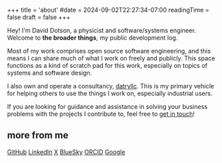 +++
title = 'about'
#date = 2024-09-02T22:27:34-07:00
readingTime = false
draft = false
+++

Hey! I'm David Dotson, a physicist and software/systems engineer.
Welcome to **the broader things**, my public development log.

Most of my work comprises open source software engineering, and this means I can share much of what I work on freely and publicly.
This space functions as a kind of scratch pad for this work, especially on topics of systems and software design. 

I also own and operate a consultancy, [datryllc](https://datryllic.com/).
This is my primary vehicle for helping others to use the things I work on, especially industrial users.

If you are looking for guidance and assistance in solving your business problems with the projects I contribute to, feel free to [get in touch](https://datryllic.com/contact/)!

## more from me

[GitHub](https://github.com/dotsdl)
[LinkedIn](https://www.linkedin.com/in/dotsdl/)
[ X](//x.com/dotsdl)
[BlueSky](https://bsky.app/profile/dotsdl.bsky.social)
[ORCID](https://orcid.org/0000-0001-5879-2942 )
[Google](https://scholar.google.com/citations?user=tN3FOxgAAAAJ)
